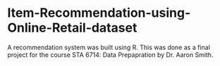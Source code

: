 # Item-Recommendation-using-Online-Retail-dataset

A recommendation system was built using R. This was done as a final project for the course STA 6714: Data Prepapration by Dr. Aaron Smith.
